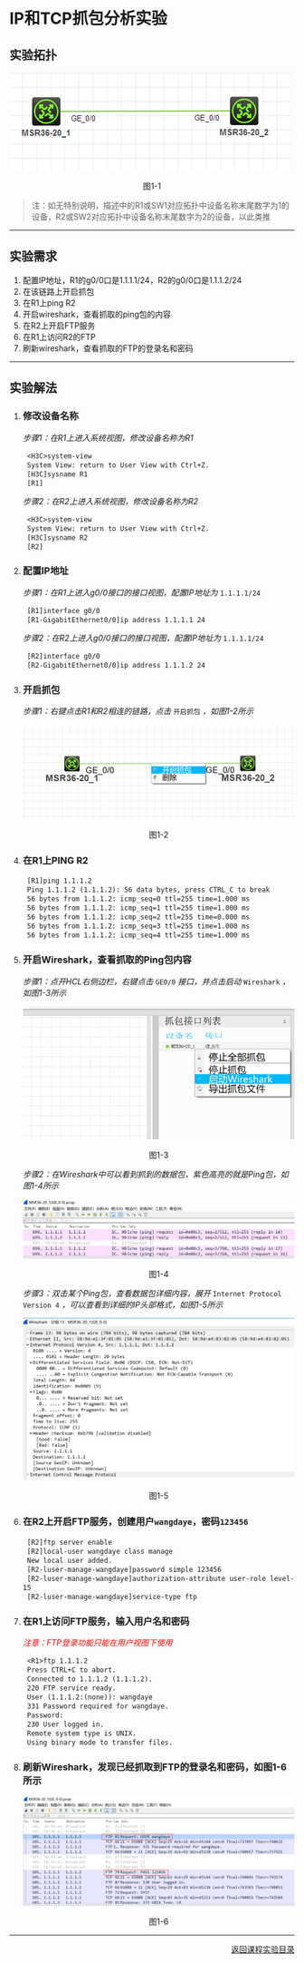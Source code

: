 # IP和TCP抓包分析实验

## 实验拓扑

![img](1-1.png)
<center>图1-1</center>

> 注：如无特别说明，描述中的R1或SW1对应拓扑中设备名称末尾数字为1的设备，R2或SW2对应拓扑中设备名称末尾数字为2的设备，以此类推

---

## 实验需求  

1. 配置IP地址，R1的g0/0口是1.1.1.1/24，R2的g0/0口是1.1.1.2/24
2. 在该链路上开启抓包
3. 在R1上ping R2
4. 开启wireshark，查看抓取的ping包的内容
5. 在R2上开启FTP服务
6. 在R1上访问R2的FTP
7. 刷新wireshark，查看抓取的FTP的登录名和密码

---

## 实验解法  

1. ### 修改设备名称  

    *步骤1：在R1上进入系统视图，修改设备名称为R1*  

        <H3C>system-view
        System View: return to User View with Ctrl+Z.
        [H3C]sysname R1
        [R1]
    *步骤2：在R2上进入系统视图，修改设备名称为R2*  

        <H3C>system-view 
        System View: return to User View with Ctrl+Z.
        [H3C]sysname R2
        [R2]

2. ### 配置IP地址  

    *步骤1：在R1上进入g0/0接口的接口视图，配置IP地址为* `1.1.1.1/24`  

        [R1]interface g0/0
        [R1-GigabitEthernet0/0]ip address 1.1.1.1 24
    *步骤2：在R2上进入g0/0接口的接口视图，配置IP地址为* `1.1.1.1/24`  

        [R2]interface g0/0
        [R2-GigabitEthernet0/0]ip address 1.1.1.2 24

3. ### 开启抓包  

    *步骤1：右键点击R1和R2相连的链路，点击* `开启抓包` *，如图1-2所示*  

    ![img](1-2.png)
    <center>图1-2</center>

4. ### 在R1上PING R2  

        [R1]ping 1.1.1.2
        Ping 1.1.1.2 (1.1.1.2): 56 data bytes, press CTRL_C to break
        56 bytes from 1.1.1.2: icmp_seq=0 ttl=255 time=1.000 ms
        56 bytes from 1.1.1.2: icmp_seq=1 ttl=255 time=1.000 ms
        56 bytes from 1.1.1.2: icmp_seq=2 ttl=255 time=0.000 ms
        56 bytes from 1.1.1.2: icmp_seq=3 ttl=255 time=1.000 ms
        56 bytes from 1.1.1.2: icmp_seq=4 ttl=255 time=1.000 ms

5. ### 开启Wireshark，查看抓取的Ping包内容  

    *步骤1：点开HCL右侧边栏，右键点击* `GE0/0` *接口，并点击启动* `Wireshark` *，如图1-3所示*  

    ![img](1-3.png)
    <center>图1-3</center>

    *步骤2：在Wireshark中可以看到抓到的数据包，紫色高亮的就是Ping包，如图1-4所示*  

    ![img](1-4.png)
    <center>图1-4</center>

    *步骤3：双击某个Ping包，查看数据包详细内容，展开* `Internet Protocol Version 4` *，可以查看到详细的IP头部格式，如图1-5所示*  

    ![img](1-5.png)
    <center>图1-5</center>

6. ### 在R2上开启FTP服务，创建用户`wangdaye`，密码`123456`  

        [R2]ftp server enable 
        [R2]local-user wangdaye class manage 
        New local user added.
        [R2-luser-manage-wangdaye]password simple 123456
        [R2-luser-manage-wangdaye]authorization-attribute user-role level-15
        [R2-luser-manage-wangdaye]service-type ftp

7. ### 在R1上访问FTP服务，输入用户名和密码  
    <em><font color=red>注意：FTP登录功能只能在用户视图下使用</font></em>

        <R1>ftp 1.1.1.2
        Press CTRL+C to abort.
        Connected to 1.1.1.2 (1.1.1.2).
        220 FTP service ready.
        User (1.1.1.2:(none)): wangdaye
        331 Password required for wangdaye.
        Password: 
        230 User logged in.
        Remote system type is UNIX.
        Using binary mode to transfer files.

8. ### 刷新Wireshark，发现已经抓取到FTP的登录名和密码，如图1-6所示  

    ![img](1-6.png)
    <center>图1-6</center>

---
<p align="right"><a href="..\README.md">返回课程实验目录</a></p>
